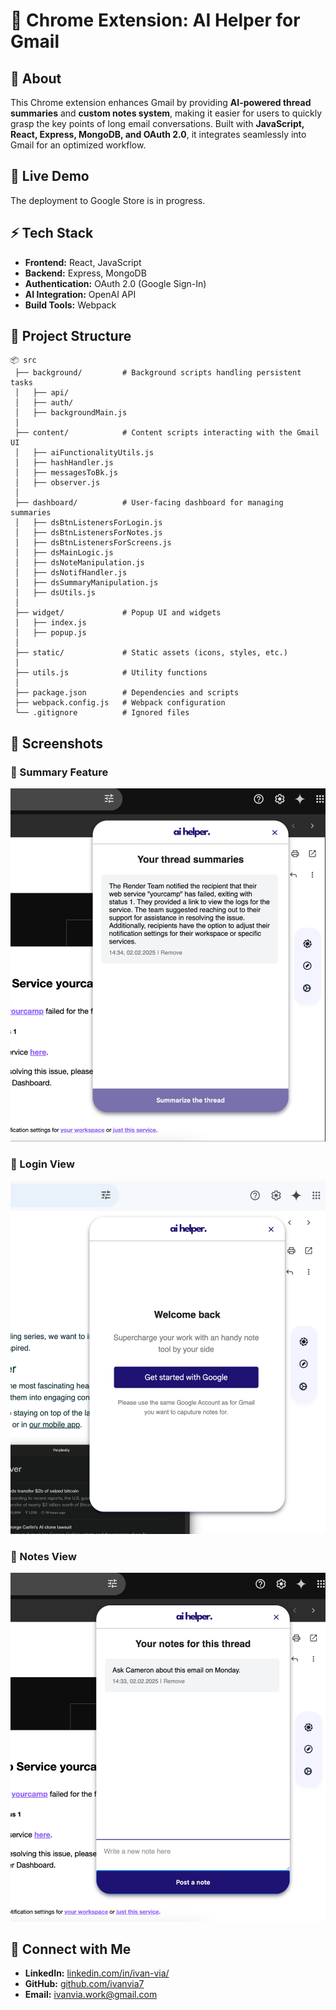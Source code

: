 # 🚀 Chrome Extension: AI Helper for Gmail

## 📝 About

This Chrome extension enhances Gmail by providing **AI-powered thread summaries** and **custom notes system**, making it easier for users to quickly grasp the key points of long email conversations. Built with **JavaScript, React, Express, MongoDB, and OAuth 2.0**, it integrates seamlessly into Gmail for an optimized workflow.

## 🔗 Live Demo

The deployment to Google Store is in progress.

## ⚡ Tech Stack

- **Frontend:** React, JavaScript
- **Backend:** Express, MongoDB
- **Authentication:** OAuth 2.0 (Google Sign-In)
- **AI Integration:** OpenAI API
- **Build Tools:** Webpack

## 📂 Project Structure

```
📦 src
 ├── background/         # Background scripts handling persistent tasks
 │   ├── api/
 │   ├── auth/
 │   ├── backgroundMain.js
 │
 ├── content/            # Content scripts interacting with the Gmail UI
 │   ├── aiFunctionalityUtils.js
 │   ├── hashHandler.js
 │   ├── messagesToBk.js
 │   ├── observer.js
 │
 ├── dashboard/          # User-facing dashboard for managing summaries
 │   ├── dsBtnListenersForLogin.js
 │   ├── dsBtnListenersForNotes.js
 │   ├── dsBtnListenersForScreens.js
 │   ├── dsMainLogic.js
 │   ├── dsNoteManipulation.js
 │   ├── dsNotifHandler.js
 │   ├── dsSummaryManipulation.js
 │   ├── dsUtils.js
 │
 ├── widget/             # Popup UI and widgets
 │   ├── index.js
 │   ├── popup.js
 │
 ├── static/             # Static assets (icons, styles, etc.)
 │
 ├── utils.js            # Utility functions
 │
 ├── package.json        # Dependencies and scripts
 ├── webpack.config.js   # Webpack configuration
 └── .gitignore          # Ignored files
```

## 📸 Screenshots

### 🔹 Summary Feature

![Summary Feature](static/screenshots/summary-screen-new.png)

### 🔹 Login View

![Login Screen](static/screenshots/login-screen-new.png)

### 🔹 Notes View

![Login Screen](static/screenshots/notes-screen-new.png)

## 🤝 Connect with Me

- **LinkedIn:** [linkedin.com/in/ivan-via/](https://www.linkedin.com/in/ivan-via/)
- **GitHub:** [github.com/ivanvia7](https://github.com/ivanvia7)
- **Email:** [ivanvia.work@gmail.com](mailto:ivanvia.work@gmail.com)
